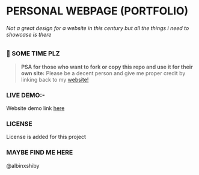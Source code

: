  # PERSONAL WEBPAGE (PORTFOLIO)
 ###### Not a great design for a website in this century but all the things i need to showcase is there

 ### 📢 SOME TIME PLZ
 > **PSA for those who want to fork or copy this repo and use it for their own site:**
 > Please be a decent person and give me proper credit by linking back to my [website!](https://albinxshiby.github.io)

 ### LIVE DEMO:-
 Website demo link [here](https://albinxshiby.github.io)

 ### LICENSE
 License is added for this project
 
 ### MAYBE FIND ME HERE
 @albinxshiby
